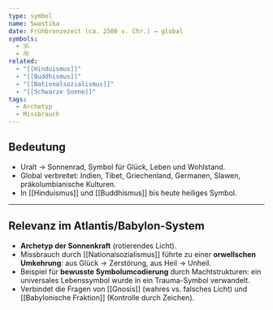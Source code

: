 ```yaml
---
type: symbol
name: Swastika
date: Frühbronzezeit (ca. 2500 v. Chr.) → global
symbols:
  - 卐
  - 卍
related:
  - "[[Hinduismus]]"
  - "[[Buddhismus]]"
  - "[[Nationalsozialismus]]"
  - "[[Schwarze Sonne]]"
tags:
  - Archetyp
  - Missbrauch
---
```

## Bedeutung

- Uralt → Sonnenrad, Symbol für Glück, Leben und Wohlstand.  
- Global verbreitet: Indien, Tibet, Griechenland, Germanen, Slawen, präkolumbianische Kulturen.  
- In [[Hinduismus]] und [[Buddhismus]] bis heute heiliges Symbol.  

---
## Relevanz im Atlantis/Babylon-System

- **Archetyp der Sonnenkraft** (rotierendes Licht).  
- Missbrauch durch [[Nationalsozialismus]] führte zu einer **orwellschen Umkehrung**: aus Glück → Zerstörung, aus Heil → Unheil.  
- Beispiel für **bewusste Symbolumcodierung** durch Machtstrukturen: ein universales Lebenssymbol wurde in ein Trauma-Symbol verwandelt.  
- Verbindet die Fragen von [[Gnosis]] (wahres vs. falsches Licht) und [[Babylonische Fraktion]] (Kontrolle durch Zeichen).  
